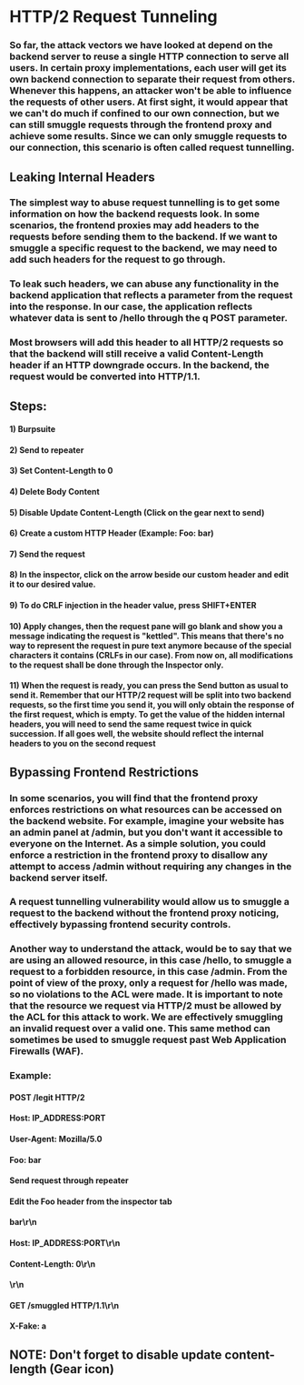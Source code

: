 # HTTP/2 Request Tunneling

### So far, the attack vectors we have looked at depend on the backend server to reuse a single HTTP connection to serve all users. In certain proxy implementations, each user will get its own backend connection to separate their request from others. Whenever this happens, an attacker won't be able to influence the requests of other users. At first sight, it would appear that we can't do much if confined to our own connection, but we can still smuggle requests through the frontend proxy and achieve some results. Since we can only smuggle requests to our connection, this scenario is often called request tunnelling.

## Leaking Internal Headers

### The simplest way to abuse request tunnelling is to get some information on how the backend requests look. In some scenarios, the frontend proxies may add headers to the requests before sending them to the backend. If we want to smuggle a specific request to the backend, we may need to add such headers for the request to go through.

### To leak such headers, we can abuse any functionality in the backend application that reflects a parameter from the request into the response. In our case, the application reflects whatever data is sent to /hello through the q POST parameter.

### Most browsers will add this header to all HTTP/2 requests so that the backend will still receive a valid Content-Length header if an HTTP downgrade occurs. In the backend, the request would be converted into HTTP/1.1. 

## Steps:

#### 1) Burpsuite

#### 2) Send to repeater

#### 3) Set Content-Length to 0

#### 4) Delete Body Content

#### 5) Disable Update Content-Length (Click on the gear next to send)

#### 6) Create a custom HTTP Header (Example: Foo: bar)

#### 7) Send the request 

#### 8) In the inspector, click on the arrow beside our custom header and edit it to our desired value.

#### 9) To do CRLF injection in the header value, press SHIFT+ENTER

#### 10) Apply changes, then the request pane will go blank and show you a message indicating the request is "kettled". This means that there's no way to represent the request in pure text anymore because of the special characters it contains (CRLFs in our case). From now on, all modifications to the request shall be done through the Inspector only.

#### 11) When the request is ready, you can press the Send button as usual to send it. Remember that our HTTP/2 request will be split into two backend requests, so the first time you send it, you will only obtain the response of the first request, which is empty. To get the value of the hidden internal headers, you will need to send the same request twice in quick succession. If all goes well, the website should reflect the internal headers to you on the second request

## Bypassing Frontend Restrictions

### In some scenarios, you will find that the frontend proxy enforces restrictions on what resources can be accessed on the backend website. For example, imagine your website has an admin panel at /admin, but you don't want it accessible to everyone on the Internet. As a simple solution, you could enforce a restriction in the frontend proxy to disallow any attempt to access /admin without requiring any changes in the backend server itself.

### A request tunnelling vulnerability would allow us to smuggle a request to the backend without the frontend proxy noticing, effectively bypassing frontend security controls.

### Another way to understand the attack, would be to say that we are using an allowed resource, in this case /hello, to smuggle a request to a forbidden resource, in this case /admin. From the point of view of the proxy, only a request for /hello was made, so no violations to the ACL were made. It is important to note that the resource we request via HTTP/2 must be allowed by the ACL for this attack to work. We are effectively smuggling an invalid request over a valid one. This same method can sometimes be used to smuggle request past Web Application Firewalls (WAF).

### Example:

#### POST /legit HTTP/2

#### Host: IP_ADDRESS:PORT

#### User-Agent: Mozilla/5.0

#### Foo: bar

#### Send request through repeater

#### Edit the Foo header from the inspector tab

#### bar\r\n

#### Host: IP_ADDRESS:PORT\r\n

#### Content-Length: 0\r\n

#### \r\n

#### GET /smuggled HTTP/1.1\r\n

#### X-Fake: a 

## NOTE: Don't forget to disable update content-length (Gear icon)
